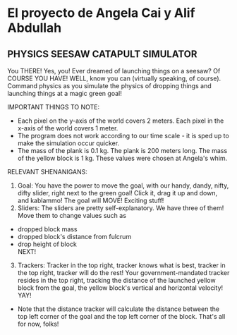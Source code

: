 # El proyecto de Angela Cai y Alif Abdullah
## PHYSICS SEESAW CATAPULT SIMULATOR

You THERE! Yes, you! Ever dreamed of launching things on a seesaw?  Of COURSE YOU HAVE! WELL, know you can (virtually speaking, of course). Command physics as you simulate the physics of dropping things and launching things at a magic green goal!

IMPORTANT THINGS TO NOTE: 
* Each pixel on the y-axis of the world covers 2 meters. Each pixel in the x-axis of the world covers 1 meter.  
* The program does not work according to our time scale - it is sped up to make the simulation occur quicker.
* The mass of the plank is 0.1 kg. The plank is 200 meters long. The mass of the yellow block is 1 kg. These values were chosen at Angela's whim.

RELEVANT SHENANIGANS:
1) Goal: You have the power to move the goal, with our handy, dandy, nifty, difty slider, right next to the green goal! Click it, drag it up and down, and kablammo! The goal will MOVE! Exciting stuff!
2) Sliders: The sliders are pretty self-explanatory. We have three of them! Move them to change values such as  
* dropped block mass  
* dropped block's distance from fulcrum  
* drop height of block  
NEXT!  
3) Trackers: Tracker in the top right, tracker knows what is best, tracker in the top right, tracker will do the rest! Your government-mandated tracker resides in the top right, tracking the distance of the launched yellow block from the goal, the yellow block's vertical and horizontal velocity!  YAY!
* Note that the distance tracker will calculate the distance between the top left corner of the goal and the top left corner of the block.
That's all for now, folks!
